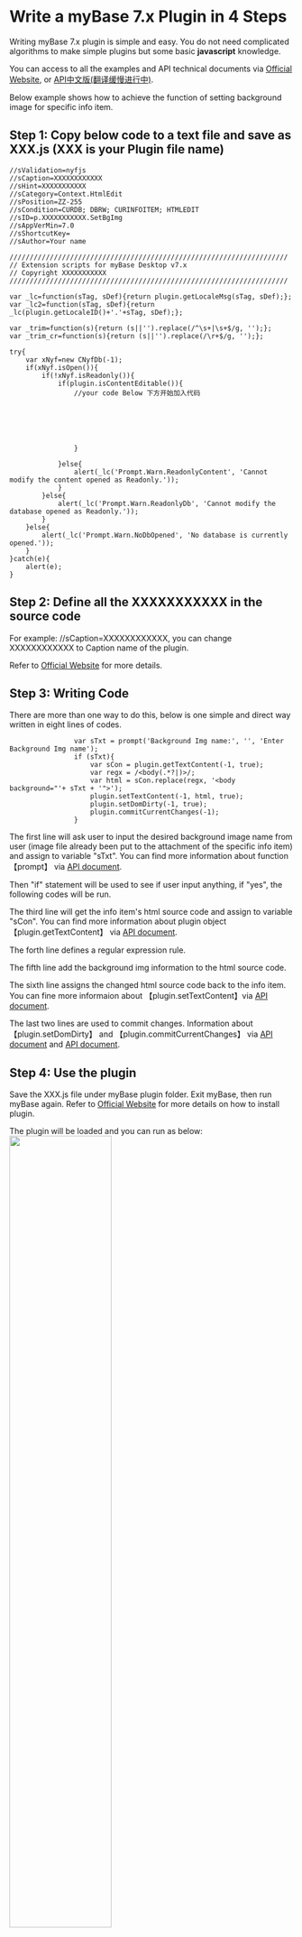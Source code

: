 # Write a myBase 7.x Plugin in 4 Steps
Writing myBase 7.x plugin is simple and easy. You do not need complicated algorithms to make simple plugins but some basic **javascript** knowledge.  

You can access to all the examples and API technical documents via [Official Website](http://www.wjjsoft.com/mybase_v7_jsapi.html), or [API中文版(翻译缓慢进行中)](https://www.gitbook.com/book/gzhaha/mybase-7-javascript-apis-reference-cn/details).  

Below example shows how to achieve the function of setting background image for specific info item.

## Step 1: Copy below code to a text file and save as XXX.js (XXX is your Plugin file name)
```
//sValidation=nyfjs
//sCaption=XXXXXXXXXXXX
//sHint=XXXXXXXXXXX
//sCategory=Context.HtmlEdit
//sPosition=ZZ-255
//sCondition=CURDB; DBRW; CURINFOITEM; HTMLEDIT
//sID=p.XXXXXXXXXXX.SetBgImg
//sAppVerMin=7.0
//sShortcutKey=
//sAuthor=Your name

/////////////////////////////////////////////////////////////////////
// Extension scripts for myBase Desktop v7.x
// Copyright XXXXXXXXXXX
/////////////////////////////////////////////////////////////////////

var _lc=function(sTag, sDef){return plugin.getLocaleMsg(sTag, sDef);};
var _lc2=function(sTag, sDef){return _lc(plugin.getLocaleID()+'.'+sTag, sDef);};

var _trim=function(s){return (s||'').replace(/^\s+|\s+$/g, '');};
var _trim_cr=function(s){return (s||'').replace(/\r+$/g, '');};

try{
	var xNyf=new CNyfDb(-1);
	if(xNyf.isOpen()){
		if(!xNyf.isReadonly()){
			if(plugin.isContentEditable()){
				//your code Below 下方开始加入代码





				
				}

			}else{
				alert(_lc('Prompt.Warn.ReadonlyContent', 'Cannot modify the content opened as Readonly.'));
			}
		}else{
			alert(_lc('Prompt.Warn.ReadonlyDb', 'Cannot modify the database opened as Readonly.'));
		}
	}else{
		alert(_lc('Prompt.Warn.NoDbOpened', 'No database is currently opened.'));
	}
}catch(e){
	alert(e);
}

```

## Step 2: Define all the XXXXXXXXXXX in the source code
For example: //sCaption=XXXXXXXXXXXX, you can change XXXXXXXXXXXX to Caption name of the plugin.  

Refer to [Official Website](http://www.wjjsoft.com/mybase_v7_jsapi.html#install) for more details.  

## Step 3: Writing Code
There are more than one way to do this, below is one simple and direct way written in eight lines of codes.
```
				var sTxt = prompt('Background Img name:', '', 'Enter Background Img name');
				if (sTxt){
					var sCon = plugin.getTextContent(-1, true);
					var regx = /<body(.*?|)>/;
					var html = sCon.replace(regx, '<body background="'+ sTxt + '">');						
					plugin.setTextContent(-1, html, true);						
					plugin.setDomDirty(-1, true);
					plugin.commitCurrentChanges(-1);					
				}	
```
The first line will ask user to input the desired background image name from user (image file already been put to the attachment of the specific info item) and assign to variable "sTxt". You can find more information about function 【prompt】 via [API document](http://www.wjjsoft.com/mybase_v7_jsapi.html#prompt).  

Then "if" statement will be used to see if user input anything, if "yes", the following codes will be run.  

The third line will get the info item's html source code and assign to variable "sCon". You can find more information about plugin object 【plugin.getTextContent】 via [API document](http://www.wjjsoft.com/mybase_v7_jsapi.html#plugin_getTextContent).  

The forth line defines a regular expression rule.  

The fifth line add the background img information to the html source code.  

The sixth line assigns the changed html source code back to the info item. You can fine more informaion about 【plugin.setTextContent】via [API document](http://www.wjjsoft.com/mybase_v7_jsapi.html#plugin_setTextContent).  

The last two lines are used to commit changes. Information about 【plugin.setDomDirty】 and 【plugin.commitCurrentChanges】 via [API document](http://www.wjjsoft.com/mybase_v7_jsapi.html#plugin_setDomDirty) and [API document](http://www.wjjsoft.com/mybase_v7_jsapi.html#plugin_commitCurrentChanges).  

## Step 4: Use the plugin
Save the XXX.js file under myBase plugin folder. Exit myBase, then run myBase again. Refer to [Official Website](http://www.wjjsoft.com/mybase_v7_jsapi.html#install) for more details on how to install plugin.  

The plugin will be loaded and you can run as below:  
<img src="https://raw.githubusercontent.com/gzhaha/myBase-Info/master/images/plugineg1.gif"  width="60%" height="60%" />  

## Future Enhancements of this plugin
As you already experienced, this plugin is simple and some improvemnet can be done to make this plugin more convenience.  

For example:

* Try to get the attachment file names and display using dropdown box. With this enhancement, user no longer need to enter the image file name manually. (By searching the API document, you will know how to do this ^_^)

* Add a function to restore to default.

* ...  

